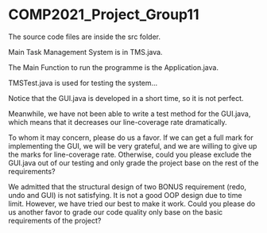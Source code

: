 # COMP2021_Project_Group11

The source code files are inside the src folder.

Main Task Management System is in TMS.java.

The Main Function to run the programme is the Application.java.

TMSTest.java is used for testing the system...

Notice that the GUI.java is developed in a short time, so it is not perfect.

Meanwhile, we have not been able to write a test method for the GUI.java, which means that it decreases our line-coverage rate dramatically.

To whom it may concern, please do us a favor. 
If we can get a full mark for implementing the GUI, we will be very grateful, and we are willing to give up the marks for line-coverage rate.
Otherwise, could you please exclude the GUI.java out of our testing and only grade the project base on the rest of the requirements?

We admitted that the structural design of two BONUS requirement (redo, undo and GUI) is not satisfying.
It is not a good OOP design due to time limit. However, we have tried our best to make it work.
Could you please do us another favor to grade our code quality only base on the basic requirements of the project?
